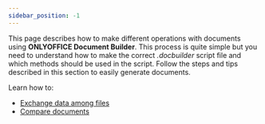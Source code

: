 ```yaml
---
sidebar_position: -1
---
```


This page describes how to make different operations with documents using **ONLYOFFICE Document Builder**. This process is quite simple but you need to understand how to make the correct *.docbuilder* script file and which methods should be used in the script. Follow the steps and tips described in this section to easily generate documents.

Learn how to:

- [Exchange data among files](../How%20It%20Works/Exchanging%20data%20among%20files.md)
- [Compare documents](../How%20It%20Works/Comparing%20documents.md)
